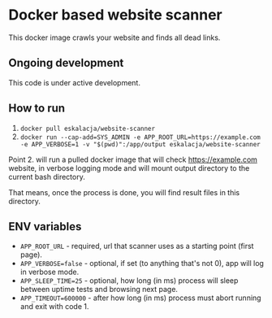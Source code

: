# Docker based website scanner

This docker image crawls your website and finds all dead links.

## Ongoing development

This code is under active development.

## How to run

1. `docker pull eskalacja/website-scanner`
2. `docker run --cap-add=SYS_ADMIN -e APP_ROOT_URL=https://example.com -e APP_VERBOSE=1 -v "$(pwd)":/app/output eskalacja/website-scanner`

Point 2. will run a pulled docker image that will check https://example.com website, in verbose logging mode and will mount output directory to the current bash directory.

That means, once the process is done, you will find result files in this directory.
## ENV variables

- `APP_ROOT_URL` - required, url that scanner uses as a starting point (first page).
- `APP_VERBOSE=false` - optional, if set (to anything that's not 0), app will log in verbose mode.
- `APP_SLEEP_TIME=25` - optional, how long (in ms) process will sleep between uptime tests and browsing next page.
- `APP_TIMEOUT=600000` - after how long (in ms) process must abort running and exit with code 1.
